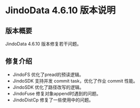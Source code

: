 # JindoData 4.6.10 版本说明
## 版本概要

JindoData 4.6.10 版本修复若干问题。

## 修复介绍

- JindoFS 优化了pread的预读逻辑。
- JindoSDK 支持并发 commit task，优化了作业 commit 性能。
- JindoSDK 优化了路径改写的逻辑。
- JindoFuse 修复对象append时遇到的问题。
- JindoDistCp 修复了一些使用中的问题。